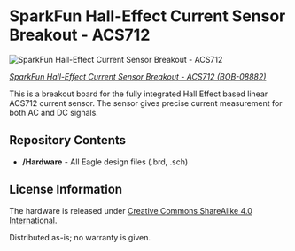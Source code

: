 SparkFun Hall-Effect Current Sensor Breakout - ACS712
=====================================================
![SparkFun Hall-Effect Current Sensor Breakout - ACS712](https://cdn.sparkfun.com//assets/parts/2/1/5/2/08882-01.jpg)

[*SparkFun Hall-Effect Current Sensor Breakout - ACS712 (BOB-08882)*](https://www.sparkfun.com/products/8882)

This is a breakout board for the fully integrated Hall Effect based linear ACS712 current sensor. 
The sensor gives precise current measurement for both AC and DC signals.

Repository Contents
-------------------
* **/Hardware** - All Eagle design files (.brd, .sch)


License Information
-------------------
The hardware is released under [Creative Commons ShareAlike 4.0 International](https://creativecommons.org/licenses/by-sa/4.0/).

Distributed as-is; no warranty is given.
